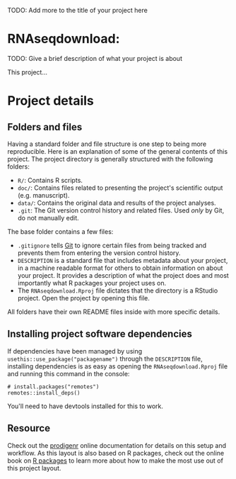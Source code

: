 TODO: Add more to the title of your project here

# RNAseqdownload:

TODO: Give a brief description of what your project is about

This project...

# Project details

## Folders and files

Having a standard folder and file structure is one step to being more reproducible.
Here is an explanation of some of the general contents of this project. The
project directory is generally structured with the following folders:

- `R/`: Contains R scripts.
- `doc/`: Contains files related to presenting the project's scientific output
(e.g. manuscript).
- `data/`: Contains the original data and results of the project analyses.
- `.git`: The Git version control history and related files. Used *only* by Git,
do not manually edit.

The base folder contains a few files:

- `.gitignore` tells [Git](https://git-scm.com/) to ignore certain files from
being tracked and prevents them from entering the version control history.
- `DESCRIPTION` is a standard file that includes metadata about your project, in
a machine readable format for others to obtain information on about your
project. It provides a description of what the project does and most importantly
what R packages your project uses on.
- The `RNAseqdownload.Rproj` file dictates that the directory is a RStudio
project. Open the project by opening this file.

All folders have their own README files inside with more specific details.

## Installing project software dependencies

If dependencies have been managed by using `usethis::use_package("packagename")`
through the `DESCRIPTION` file, installing dependencies is as easy as opening the
`RNAseqdownload.Rproj` file and running this command in the console:

    # install.packages("remotes")
    remotes::install_deps()

You'll need to have devtools installed for this to work.

## Resource

Check out the [prodigenr](https://lwjohnst86.github.io/prodigenr) online
documentation for details on this setup and workflow. As this layout is also based
on R packages, check out the online book on [R packages](http://r-pkgs.had.co.nz/)
to learn more about how to make the most use out of this project layout.
